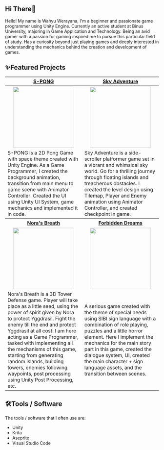 ## Hi There👋
Hello! My name is Wahyu Werayana, I'm a beginner and passionate game programmer using Unity Engine. Currently an active student at Binus University, majoring in Game Application and Technology. Being an avid gamer with a passion for gaming inspired me to pursue this particular field of study. Has a curiosity beyond just playing games and deeply interested in understanding the mechanics behind the creation and development of games.

## ✨Featured Projects
<table>
    <tr>
      <th width="500px" align="center"> <a href="https://github.com/wahyuwerayana/S-PONG">S-PONG</th>
      <th width="500px" align="center"> <a href="https://github.com/wahyuwerayana/Sky-Adventure-Side-Scroller">Sky Adventure</th>
    </tr>
  <tbody>
  <tr width="500px" align="center">
  <td><img src="https://github.com/wahyuwerayana/S-PONG/assets/115724777/2d7d8995-1cf6-4ea0-944f-9b02478d0b53" height="200px"></td>
  <td><img src="https://github.com/wahyuwerayana/Side-Scroller/assets/115724777/56f6ff65-2ae2-4eb0-9d27-f047be7e16c7" height="200px"></td>
  </tr>
  
  <tr width="500px">
    <td>S-PONG is a 2D Pong Game with space theme created with Unity Engine. As a Game Programmer, I created the background animation, transition from main menu to game scene with Animator Controller. Created the UI using Unity UI System, game mechanics and implemented it in code.</td>
    <td>Sky Adventure is a side-scroller platformer game set in a vibrant and whimsical sky world. Go for a thrilling journey through floating islands and treacherous obstacles. I created the level design using Tilemap, Player and Enemy animation using Animator Controller, and created checkpoint in game.</td>
  </tr>
  <tr>
    <th width="500px"> <a href="https://github.com/wahyuwerayana/IGI-Showcase-Project">Nora's Breath</th>
    <th width="500px"> <a href="https://github.com/wahyuwerayana/Forbidden-Dream-Project">Forbidden Dreams</th>
  </tr>
      
  <tr width="500px" align="center">
    <td><img src="https://github.com/user-attachments/assets/073f2065-778b-410d-bddf-e20f936e4695" height="200px"></td>
    <td><img src="https://github.com/wahyuwerayana/Forbidden-Dream-Project/assets/115724777/27d1cf97-fc30-4845-9e96-6217327e648b" height="200px"></td>
  </tr>
    
  <tr width="500px">
      <td>Nora's Breath is a 3D Tower Defense game. Player will take place as a little seed, using the power of spirit given by Nora to protect Yggdrasil. Fight the enemy till the end and protect Yggdrasil at all cost. I am here acting as a Game Programmer, tasked with implementing all the mechanisms of this game, starting from generating random islands, building towers, enemies following waypoints, post processing using Unity Post Processing, etc.</td>
      <td>A serious game created with the theme of special needs using SIBI sign language with a combination of role playing, puzzles and a little horror element. Here I implement the mechanics for the main story part in this game, created the dialogue system, UI, created the main character + sign language assets, and the transition between scenes.</td>
  </tr>
  </tbody>
</table>

## 🛠️Tools / Software
The tools / software that I often use are:
- Unity
- Krita
- Aseprite
- Visual Studio Code

